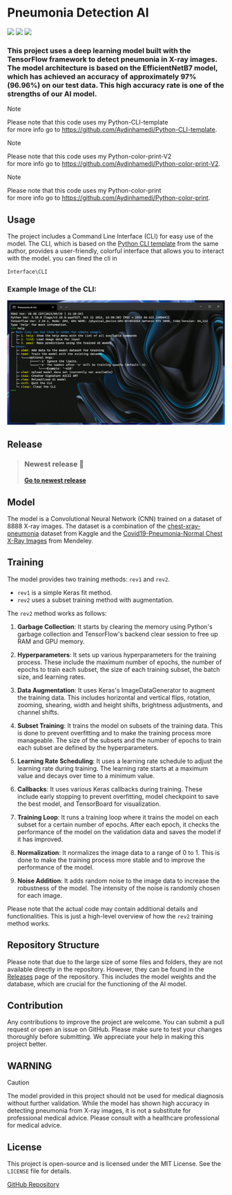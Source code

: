 # Pneumonia Detection AI
<img src="https://img.shields.io/badge/Python-FFD43B?style=for-the-badge&logo=python&logoColor=blue"/> <img src="https://img.shields.io/badge/TensorFlow-FF6F00?style=for-the-badge&logo=tensorflow&logoColor=white"/> <img src="https://img.shields.io/badge/Keras-FF0000?style=for-the-badge&logo=keras&logoColor=white"/>

### This project uses a deep learning model built with the TensorFlow framework to detect pneumonia in X-ray images. The model architecture is based on the EfficientNetB7 model, which has achieved an accuracy of approximately 97% (96.96%) on our test data. This high accuracy rate is one of the strengths of our AI model.
> [!NOTE]
>  Please note that this code uses my Python-CLI-template\
>  for more info go to https://github.com/Aydinhamedi/Python-CLI-template.

> [!NOTE]
>  Please note that this code uses my Python-color-print-V2\
>  for more info go to https://github.com/Aydinhamedi/Python-color-print-V2.

> [!NOTE]
>  Please note that this code uses my Python-color-print\
>  for more info go to https://github.com/Aydinhamedi/Python-color-print.
## Usage

The project includes a Command Line Interface (CLI) for easy use of the model. The CLI, which is based on the [Python CLI template](https://github.com/Aydinhamedi/Python-CLI-template) from the same author, provides a user-friendly, colorful interface that allows you to interact with the model. you can fined the cli in 

```
Interface\CLI
```
### Example Image of the CLI:
![Example](doc/Screenshot.png)  
## Release
> ### Newest release 📃
> #### [Go to newest release](https://github.com/Aydinhamedi/Ai-MNIST-Advanced-model/releases/tag/V0.3.6)

## Model

The model is a Convolutional Neural Network (CNN) trained on a dataset of 8888 X-ray images. The dataset is a combination of the [chest-xray-pneumonia](https://www.kaggle.com/datasets/paultimothymooney/chest-xray-pneumonia) dataset from Kaggle and the [Covid19-Pneumonia-Normal Chest X-Ray Images](https://data.mendeley.com/datasets/dvntn9yhd2/1) from Mendeley.


## Training

The model provides two training methods: `rev1` and `rev2`.

- `rev1` is a simple Keras fit method.
- `rev2` uses a subset training method with augmentation.

The `rev2` method works as follows:

1. **Garbage Collection**: It starts by clearing the memory using Python's garbage collection and TensorFlow's backend clear session to free up RAM and GPU memory.

2. **Hyperparameters**: It sets up various hyperparameters for the training process. These include the maximum number of epochs, the number of epochs to train each subset, the size of each training subset, the batch size, and learning rates.

3. **Data Augmentation**: It uses Keras's ImageDataGenerator to augment the training data. This includes horizontal and vertical flips, rotation, zooming, shearing, width and height shifts, brightness adjustments, and channel shifts.

4. **Subset Training**: It trains the model on subsets of the training data. This is done to prevent overfitting and to make the training process more manageable. The size of the subsets and the number of epochs to train each subset are defined by the hyperparameters.

5. **Learning Rate Scheduling**: It uses a learning rate schedule to adjust the learning rate during training. The learning rate starts at a maximum value and decays over time to a minimum value.

6. **Callbacks**: It uses various Keras callbacks during training. These include early stopping to prevent overfitting, model checkpoint to save the best model, and TensorBoard for visualization.

7. **Training Loop**: It runs a training loop where it trains the model on each subset for a certain number of epochs. After each epoch, it checks the performance of the model on the validation data and saves the model if it has improved.

8. **Normalization**: It normalizes the image data to a range of 0 to 1. This is done to make the training process more stable and to improve the performance of the model.

9. **Noise Addition**: It adds random noise to the image data to increase the robustness of the model. The intensity of the noise is randomly chosen for each image.

Please note that the actual code may contain additional details and functionalities. This is just a high-level overview of how the `rev2` training method works.

## Repository Structure

Please note that due to the large size of some files and folders, they are not available directly in the repository. However, they can be found in the [Releases](https://github.com/Aydinhamedi/Pneumonia-Detection-Ai/releases) page of the repository. This includes the model weights and the database, which are crucial for the functioning of the AI model.

## Contribution

Any contributions to improve the project are welcome. You can submit a pull request or open an issue on GitHub. Please make sure to test your changes thoroughly before submitting. We appreciate your help in making this project better.

## WARNING
> [!CAUTION]
The model provided in this project should not be used for medical diagnosis without further validation. While the model has shown high accuracy in detecting pneumonia from X-ray images, it is not a substitute for professional medical advice. Please consult with a healthcare professional for medical advice.

## License

This project is open-source and is licensed under the MIT License. See the `LICENSE` file for details.

[GitHub Repository](https://github.com/Aydinhamedi/Pneumonia-Detection-Ai)
